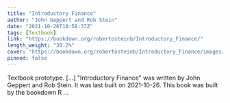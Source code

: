 ```yaml
---
title: "Introductory Finance"
author: "John Geppert and Rob Stein"
date: "2021-10-26T18:58:37Z"
tags: [Textbook]
link: "https://bookdown.org/robertosteinb/Introductory_Finance/"
length_weight: "30.2%"
cover: "https://bookdown.org/robertosteinb/Introductory_Finance/images/cover%20(tmp).JPG"
pinned: false
---
```


Textbook prototype. [...] "Introductory Finance" was written by John Geppert and Rob Stein. It was last built on 2021-10-26. This book was built by the bookdown R ...
